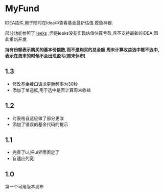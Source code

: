 # MyFund

IDEA插件,用于随时在Idea中查看基金最新估值.摸鱼神器.

部分功能参照了 [leeks](https://github.com/chris-tao/leeks) ,但是leeks没有实现估值估算亏盈,且不支持最新的IDEA,因此重新开发.

**持有份额表示购买的基本份额数,而不是购买的总金额**
**周末计算收益选中框不选中,表示在周末的时候不会出现盈亏(周末休市)**

## 1.3 
- 修改基金接口请求更新频率为30秒
- 添加了单选框,用于选中是否计算周末收益

## 1.2 
- 对表格自适应做了部分更改
- 添加了错误的基金代码的提示

## 1.1 
- 完善了ui,把ui界面固定了
- 自适应列宽

## 1.0 
第一个可用版本发布




